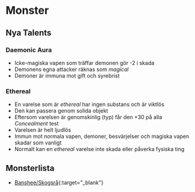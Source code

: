 # Monster

## Nya Talents

### Daemonic Aura
* Icke-magiska vapen som träffar demonen gör -2 i skada 
* Demonens egna attacker räknas som _magical_
* Demoner är immuna mot gift och syrebrist

### Ethereal
* En varelse som är _ethereal_ har ingen substans och är viktlös
* Den kan passera genom solida objekt
* Eftersom varelsen är genomskinlig (typ) får den +30 på alla _Concealment_ test
* Varelsen är helt ljudlös
* Immun mot normala vapen, demoner, besvärjelser och magiska vapen skadar som vanligt
* Normalt kan en _ethereal_ varelse inte skada eller påverka fysiska ting

## Monsterlista

* [Banshee/Skogsrå](beast-banshee.md){:target="_blank"}